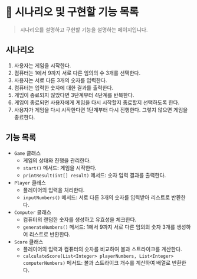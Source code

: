 📝 시나리오 및 구현할 기능 목록
===
> 시나리오를 설명하고 구현할 기능을 설명하는 페이지입니다. 
## 시나리오

1. 사용자는 게임을 시작한다.
2. 컴퓨터는 1에서 9까지 서로 다른 임의의 수 3개를 선택한다.
3. 사용자는 서로 다른 3개의 숫자를 입력한다.
4. 컴퓨터는 입력한 숫자에 대한 결과를 출력한다.
5. 게임이 종료되지 않았다면 3단계부터 4단계를 반복한다.
6. 게임이 종료되면 사용자에게 게임을 다시 시작할지 종료할지 선택하도록 한다.
7. 사용자가 게임을 다시 시작한다면 1단계부터 다시 진행한다. 그렇지 않으면 게임을 종료한다.

## 기능 목록
- `Game` 클래스
  - 게임의 상태와 진행을 관리한다.
  - `start()` 메서드: 게임을 시작한다.
  - `printResult(int[] result)` 메서드: 숫자 입력 결과를 출력한다.
- `Player` 클래스
  - 플레이어의 입력을 처리한다.
  - `inputNumbers()` 메서드: 서로 다른 3개의 숫자를 입력받아 리스트로 반환한다.
- `Computer` 클래스
  - 컴퓨터의 랜덤한 숫자를 생성하고 유효성을 체크한다.
  - `generateNumbers()` 메서드: 1에서 9까지 서로 다른 임의의 숫자 3개를 생성하여 리스트로 반환한다.
- `Score` 클래스
  - 플레이어의 입력과 컴퓨터의 숫자를 비교하여 볼과 스트라이크를 계산한다.
  - `calculateScore(List<Integer> playerNumbers, List<Integer> computerNumbers)` 메서드: 볼과 스트라이크 개수를 계산하여 배열로 반환한다.
